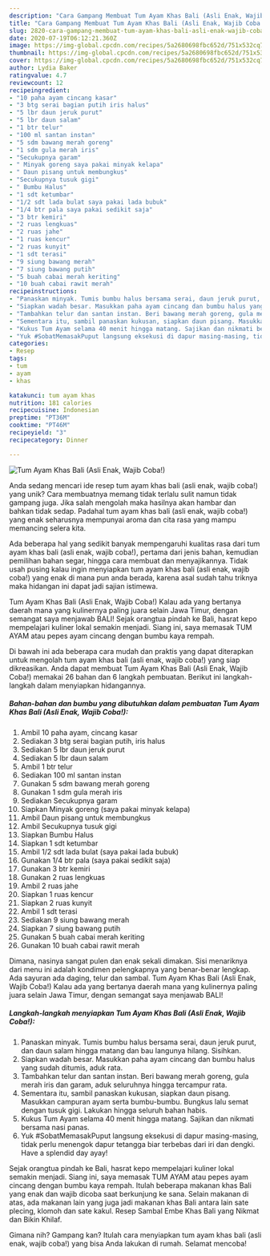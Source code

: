 ```yaml
---
description: "Cara Gampang Membuat Tum Ayam Khas Bali (Asli Enak, Wajib Coba!) yang Lezat"
title: "Cara Gampang Membuat Tum Ayam Khas Bali (Asli Enak, Wajib Coba!) yang Lezat"
slug: 2820-cara-gampang-membuat-tum-ayam-khas-bali-asli-enak-wajib-coba-yang-lezat
date: 2020-07-19T06:12:21.360Z
image: https://img-global.cpcdn.com/recipes/5a2680698fbc652d/751x532cq70/tum-ayam-khas-bali-asli-enak-wajib-coba-foto-resep-utama.jpg
thumbnail: https://img-global.cpcdn.com/recipes/5a2680698fbc652d/751x532cq70/tum-ayam-khas-bali-asli-enak-wajib-coba-foto-resep-utama.jpg
cover: https://img-global.cpcdn.com/recipes/5a2680698fbc652d/751x532cq70/tum-ayam-khas-bali-asli-enak-wajib-coba-foto-resep-utama.jpg
author: Lydia Baker
ratingvalue: 4.7
reviewcount: 12
recipeingredient:
- "10 paha ayam cincang kasar"
- "3 btg serai bagian putih iris halus"
- "5 lbr daun jeruk purut"
- "5 lbr daun salam"
- "1 btr telur"
- "100 ml santan instan"
- "5 sdm bawang merah goreng"
- "1 sdm gula merah iris"
- "Secukupnya garam"
- " Minyak goreng saya pakai minyak kelapa"
- " Daun pisang untuk membungkus"
- "Secukupnya tusuk gigi"
- " Bumbu Halus"
- "1 sdt ketumbar"
- "1/2 sdt lada bulat saya pakai lada bubuk"
- "1/4 btr pala saya pakai sedikit saja"
- "3 btr kemiri"
- "2 ruas lengkuas"
- "2 ruas jahe"
- "1 ruas kencur"
- "2 ruas kunyit"
- "1 sdt terasi"
- "9 siung bawang merah"
- "7 siung bawang putih"
- "5 buah cabai merah keriting"
- "10 buah cabai rawit merah"
recipeinstructions:
- "Panaskan minyak. Tumis bumbu halus bersama serai, daun jeruk purut, dan daun salam hingga matang dan bau langunya hilang. Sisihkan."
- "Siapkan wadah besar. Masukkan paha ayam cincang dan bumbu halus yang sudah ditumis, aduk rata."
- "Tambahkan telur dan santan instan. Beri bawang merah goreng, gula merah iris dan garam, aduk seluruhnya hingga tercampur rata."
- "Sementara itu, sambil panaskan kukusan, siapkan daun pisang. Masukkan campuran ayam serta bumbu-bumbu. Bungkus lalu semat dengan tusuk gigi. Lakukan hingga seluruh bahan habis."
- "Kukus Tum Ayam selama 40 menit hingga matang. Sajikan dan nikmati bersama nasi panas."
- "Yuk #SobatMemasakPuput langsung eksekusi di dapur masing-masing, tidak perlu menengok dapur tetangga biar terbebas dari iri dan dengki. Have a splendid day ayay!"
categories:
- Resep
tags:
- tum
- ayam
- khas

katakunci: tum ayam khas 
nutrition: 181 calories
recipecuisine: Indonesian
preptime: "PT36M"
cooktime: "PT46M"
recipeyield: "3"
recipecategory: Dinner

---
```



![Tum Ayam Khas Bali (Asli Enak, Wajib Coba!)](https://img-global.cpcdn.com/recipes/5a2680698fbc652d/751x532cq70/tum-ayam-khas-bali-asli-enak-wajib-coba-foto-resep-utama.jpg)

Anda sedang mencari ide resep tum ayam khas bali (asli enak, wajib coba!) yang unik? Cara membuatnya memang tidak terlalu sulit namun tidak gampang juga. Jika salah mengolah maka hasilnya akan hambar dan bahkan tidak sedap. Padahal tum ayam khas bali (asli enak, wajib coba!) yang enak seharusnya mempunyai aroma dan cita rasa yang mampu memancing selera kita.

Ada beberapa hal yang sedikit banyak mempengaruhi kualitas rasa dari tum ayam khas bali (asli enak, wajib coba!), pertama dari jenis bahan, kemudian pemilihan bahan segar, hingga cara membuat dan menyajikannya. Tidak usah pusing kalau ingin menyiapkan tum ayam khas bali (asli enak, wajib coba!) yang enak di mana pun anda berada, karena asal sudah tahu triknya maka hidangan ini dapat jadi sajian istimewa.

Tum Ayam Khas Bali (Asli Enak, Wajib Coba!) Kalau ada yang bertanya daerah mana yang kulinernya paling juara selain Jawa Timur, dengan semangat saya menjawab BALI! Sejak orangtua pindah ke Bali, hasrat kepo mempelajari kuliner lokal semakin menjadi. Siang ini, saya memasak TUM AYAM atau pepes ayam cincang dengan bumbu kaya rempah.


Di bawah ini ada beberapa cara mudah dan praktis yang dapat diterapkan untuk mengolah tum ayam khas bali (asli enak, wajib coba!) yang siap dikreasikan. Anda dapat membuat Tum Ayam Khas Bali (Asli Enak, Wajib Coba!) memakai 26 bahan dan 6 langkah pembuatan. Berikut ini langkah-langkah dalam menyiapkan hidangannya.

<!--inarticleads1-->

##### Bahan-bahan dan bumbu yang dibutuhkan dalam pembuatan Tum Ayam Khas Bali (Asli Enak, Wajib Coba!):

1. Ambil 10 paha ayam, cincang kasar
1. Sediakan 3 btg serai bagian putih, iris halus
1. Sediakan 5 lbr daun jeruk purut
1. Sediakan 5 lbr daun salam
1. Ambil 1 btr telur
1. Sediakan 100 ml santan instan
1. Gunakan 5 sdm bawang merah goreng
1. Gunakan 1 sdm gula merah iris
1. Sediakan Secukupnya garam
1. Siapkan  Minyak goreng (saya pakai minyak kelapa)
1. Ambil  Daun pisang untuk membungkus
1. Ambil Secukupnya tusuk gigi
1. Siapkan  Bumbu Halus
1. Siapkan 1 sdt ketumbar
1. Ambil 1/2 sdt lada bulat (saya pakai lada bubuk)
1. Gunakan 1/4 btr pala (saya pakai sedikit saja)
1. Gunakan 3 btr kemiri
1. Gunakan 2 ruas lengkuas
1. Ambil 2 ruas jahe
1. Siapkan 1 ruas kencur
1. Siapkan 2 ruas kunyit
1. Ambil 1 sdt terasi
1. Sediakan 9 siung bawang merah
1. Siapkan 7 siung bawang putih
1. Gunakan 5 buah cabai merah keriting
1. Gunakan 10 buah cabai rawit merah


Dimana, nasinya sangat pulen dan enak sekali dimakan. Sisi menariknya dari menu ini adalah kondimen pelengkapnya yang benar-benar lengkap. Ada sayuran ada daging, telur dan sambal. Tum Ayam Khas Bali (Asli Enak, Wajib Coba!) Kalau ada yang bertanya daerah mana yang kulinernya paling juara selain Jawa Timur, dengan semangat saya menjawab BALI! 

<!--inarticleads2-->

##### Langkah-langkah menyiapkan Tum Ayam Khas Bali (Asli Enak, Wajib Coba!):

1. Panaskan minyak. Tumis bumbu halus bersama serai, daun jeruk purut, dan daun salam hingga matang dan bau langunya hilang. Sisihkan.
1. Siapkan wadah besar. Masukkan paha ayam cincang dan bumbu halus yang sudah ditumis, aduk rata.
1. Tambahkan telur dan santan instan. Beri bawang merah goreng, gula merah iris dan garam, aduk seluruhnya hingga tercampur rata.
1. Sementara itu, sambil panaskan kukusan, siapkan daun pisang. Masukkan campuran ayam serta bumbu-bumbu. Bungkus lalu semat dengan tusuk gigi. Lakukan hingga seluruh bahan habis.
1. Kukus Tum Ayam selama 40 menit hingga matang. Sajikan dan nikmati bersama nasi panas.
1. Yuk #SobatMemasakPuput langsung eksekusi di dapur masing-masing, tidak perlu menengok dapur tetangga biar terbebas dari iri dan dengki. Have a splendid day ayay!


Sejak orangtua pindah ke Bali, hasrat kepo mempelajari kuliner lokal semakin menjadi. Siang ini, saya memasak TUM AYAM atau pepes ayam cincang dengan bumbu kaya rempah. Itulah beberapa makanan khas Bali yang enak dan wajib dicoba saat berkunjung ke sana. Selain makanan di atas, ada makanan lain yang juga jadi makanan khas Bali antara lain sate plecing, klomoh dan sate kakul. Resep Sambal Embe Khas Bali yang Nikmat dan Bikin Khilaf. 

Gimana nih? Gampang kan? Itulah cara menyiapkan tum ayam khas bali (asli enak, wajib coba!) yang bisa Anda lakukan di rumah. Selamat mencoba!
